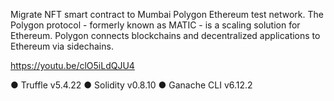 Migrate NFT smart contract to Mumbai Polygon Ethereum test network. The Polygon protocol - formerly known as MATIC - is a scaling solution for Ethereum. Polygon connects blockchains and decentralized applications to Ethereum via sidechains.

 https://youtu.be/clO5iLdQJU4 
 
● Truffle v5.4.22 ● Solidity v0.8.10 ● Ganache CLI v6.12.2

